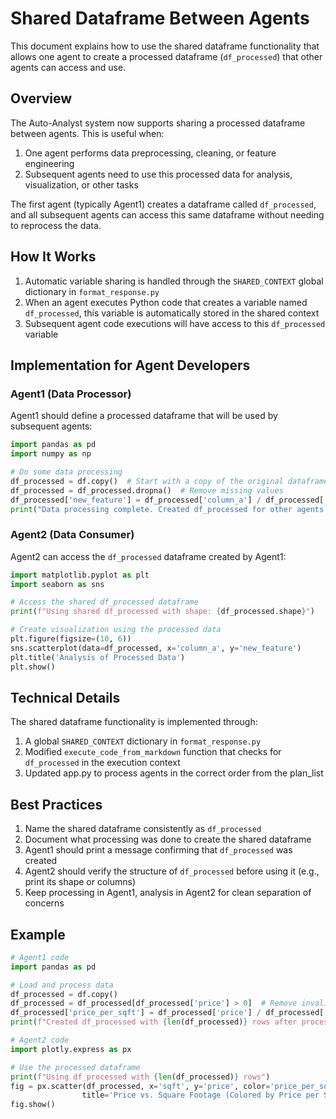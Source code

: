 # Shared Dataframe Between Agents

This document explains how to use the shared dataframe functionality that allows one agent to create a processed dataframe (`df_processed`) that other agents can access and use.

## Overview

The Auto-Analyst system now supports sharing a processed dataframe between agents. This is useful when:

1. One agent performs data preprocessing, cleaning, or feature engineering
2. Subsequent agents need to use this processed data for analysis, visualization, or other tasks

The first agent (typically Agent1) creates a dataframe called `df_processed`, and all subsequent agents can access this same dataframe without needing to reprocess the data.

## How It Works

1. Automatic variable sharing is handled through the `SHARED_CONTEXT` global dictionary in `format_response.py`
2. When an agent executes Python code that creates a variable named `df_processed`, this variable is automatically stored in the shared context
3. Subsequent agent code executions will have access to this `df_processed` variable

## Implementation for Agent Developers

### Agent1 (Data Processor)

Agent1 should define a processed dataframe that will be used by subsequent agents:

```python
import pandas as pd
import numpy as np

# Do some data processing
df_processed = df.copy()  # Start with a copy of the original dataframe
df_processed = df_processed.dropna()  # Remove missing values
df_processed['new_feature'] = df_processed['column_a'] / df_processed['column_b']
print("Data processing complete. Created df_processed for other agents to use.")
```

### Agent2 (Data Consumer)

Agent2 can access the `df_processed` dataframe created by Agent1:

```python
import matplotlib.pyplot as plt
import seaborn as sns

# Access the shared df_processed dataframe
print(f"Using shared df_processed with shape: {df_processed.shape}")

# Create visualization using the processed data
plt.figure(figsize=(10, 6))
sns.scatterplot(data=df_processed, x='column_a', y='new_feature')
plt.title('Analysis of Processed Data')
plt.show()
```

## Technical Details

The shared dataframe functionality is implemented through:

1. A global `SHARED_CONTEXT` dictionary in `format_response.py`
2. Modified `execute_code_from_markdown` function that checks for `df_processed` in the execution context
3. Updated app.py to process agents in the correct order from the plan_list

## Best Practices

1. Name the shared dataframe consistently as `df_processed`
2. Document what processing was done to create the shared dataframe
3. Agent1 should print a message confirming that `df_processed` was created
4. Agent2 should verify the structure of `df_processed` before using it (e.g., print its shape or columns)
5. Keep processing in Agent1, analysis in Agent2 for clean separation of concerns

## Example

```python
# Agent1 code
import pandas as pd

# Load and process data
df_processed = df.copy()
df_processed = df_processed[df_processed['price'] > 0]  # Remove invalid prices
df_processed['price_per_sqft'] = df_processed['price'] / df_processed['sqft']
print(f"Created df_processed with {len(df_processed)} rows after processing")

# Agent2 code
import plotly.express as px

# Use the processed dataframe
print(f"Using df_processed with {len(df_processed)} rows")
fig = px.scatter(df_processed, x='sqft', y='price', color='price_per_sqft',
                title='Price vs. Square Footage (Colored by Price per SqFt)')
fig.show()
``` 